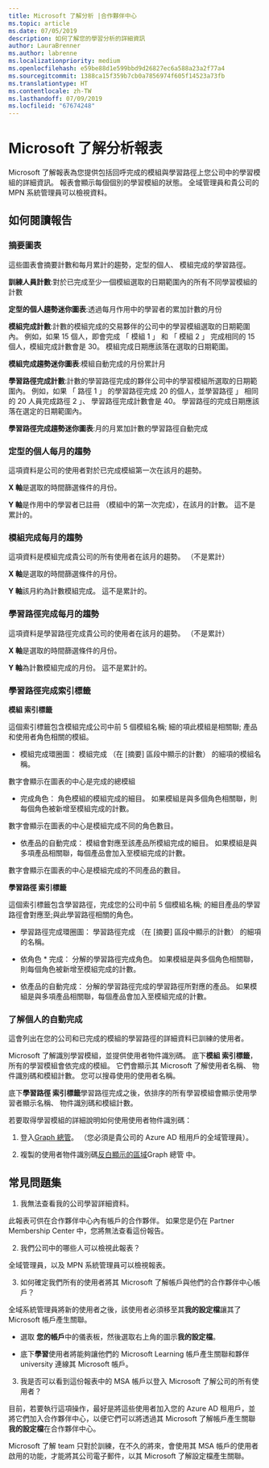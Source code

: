 ```yaml
---
title: Microsoft 了解分析 |合作夥伴中心
ms.topic: article
ms.date: 07/05/2019
description: 如何了解您的學習分析的詳細資訊
author: LauraBrenner
ms.author: labrenne
ms.localizationpriority: medium
ms.openlocfilehash: e59be88d1e599bbd9d26827ec6a588a23a2f77a4
ms.sourcegitcommit: 1388ca15f359b7cb0a7856974f605f14523a73fb
ms.translationtype: HT
ms.contentlocale: zh-TW
ms.lasthandoff: 07/09/2019
ms.locfileid: "67674248"
---
```

# <a name="microsoft-learn-analytics-report"></a>Microsoft 了解分析報表

Microsoft 了解報表為您提供包括回呼完成的模組與學習路徑上您公司中的學習模組的詳細資訊。 報表會顯示每個個別的學習模組的狀態。 全域管理員和貴公司的 MPN 系統管理員可以檢視資料。

## <a name="how-to-read-the-report"></a>如何閱讀報告

### <a name="summary-charts"></a>摘要圖表

這些圖表會摘要計數和每月累計的趨勢，定型的個人、 模組完成的學習路徑。


**訓練人員計數**:對於已完成至少一個模組選取的日期範圍內的所有不同學習模組的計數 

**定型的個人趨勢迷你圖表**:透過每月作用中的學習者的累加計數的月份 

**模組完成計數**:計數的模組完成的交易夥伴的公司中的學習模組選取的日期範圍內。
例如，如果 15 個人，即會完成 「 模組 1 」 和 「 模組 2 」 完成相同的 15 個人，模組完成計數會是 30。 模組完成日期應該落在選取的日期範圍。

**模組完成趨勢迷你圖表**:模組自動完成的月份累計月 

**學習路徑完成計數**:計數的學習路徑完成的夥伴公司中的學習模組所選取的日期範圍內。
例如，如果 「 路徑 1 」 的學習路徑完成 20 的個人，並學習路徑 」 相同的 20 人員完成路徑 2 」、 學習路徑完成計數會是 40。 學習路徑的完成日期應該落在選定的日期範圍內。

**學習路徑完成趨勢迷你圖表**:月的月累加計數的學習路徑自動完成 

### <a name="trained-individuals-monthly-trend"></a>定型的個人每月的趨勢

這項資料是公司的使用者對於已完成模組第一次在該月的趨勢。 

**X 軸**是選取的時間篩選條件的月份。 

**Y 軸**是作用中的學習者已註冊 （模組中的第一次完成），在該月的計數。 這不是累計的。

### <a name="module-completions-monthly-trend"></a>模組完成每月的趨勢

這項資料是模組完成貴公司的所有使用者在該月的趨勢。 （不是累計） 

**X 軸**是選取的時間篩選條件的月份。 

**Y 軸**該月約為計數模組完成。 這不是累計的。

### <a name="learning-path-completions-monthly-trend"></a>學習路徑完成每月的趨勢

這項資料是學習路徑完成貴公司的使用者在該月的趨勢。 （不是累計） 

**X 軸**是選取的時間篩選條件的月份。 

**Y 軸**為計數模組完成的月份。 這不是累計的。

### <a name="learning-path-completion-tabs"></a>學習路徑完成索引標籤 

**模組 索引標籤**

這個索引標籤包含模組完成公司中前 5 個模組名稱; 細的項此模組是相關聯; 產品和使用者角色相關的模組。  

- 模組完成環圈圖： 模組完成 （在 [摘要] 區段中顯示的計數） 的細項的模組名稱。

數字會顯示在圖表的中心是完成的總模組

- 完成角色： 角色模組的模組完成的細目。 如果模組是與多個角色相關聯，則每個角色被新增至模組完成的計數。

數字會顯示在圖表的中心是模組完成不同的角色數目。 

- 依產品的自動完成： 模組會對應至該產品所模組完成的細目。 如果模組是與多項產品相關聯，每個產品會加入至模組完成的計數。    

數字會顯示在圖表的中心是模組完成的不同產品的數目。  

**學習路徑 索引標籤**   

這個索引標籤包含學習路徑，完成您的公司中前 5 個模組名稱; 的細目產品的學習路徑會對應至;與此學習路徑相關的角色。  

- 學習路徑完成環圈圖： 學習路徑完成 （在 [摘要] 區段中顯示的計數） 的細項的名稱。

- 依角色 * 完成： 分解的學習路徑完成角色。 如果模組是與多個角色相關聯，則每個角色被新增至模組完成的計數。

- 依產品的自動完成： 分解的學習路徑完成的學習路徑所對應的產品。 如果模組是與多項產品相關聯，每個產品會加入至模組完成的計數。

### <a name="completions-by-learning-individuals"></a>了解個人的自動完成

這會列出在您的公司和已完成的模組的學習路徑的詳細資料已訓練的使用者。

Microsoft 了解識別學習模組，並提供使用者物件識別碼。 底下**模組 索引標籤**，所有的學習模組會依完成的模組。 它們會顯示其 Microsoft 了解使用者名稱、 物件識別碼和模組計數。 您可以搜尋使用的使用者名稱。 

底下**學習路徑 索引標籤**學習路徑完成之後，依排序的所有學習模組會顯示使用學習者顯示名稱、 物件識別碼和模組計數。

若要取得學習模組的詳細說明如何使用使用者物件識別碼： 

1. 登入[Graph 總管](https://developer.microsoft.com/graph/graph-explorer )。 （您必須是貴公司的 Azure AD 租用戶的全域管理員）。

2. 複製的使用者物件識別碼[反白顯示的區域](https://graph.microsoft.com/v1.0/users/a9633ad7-c8dc-4587-b119-0bc286b0711f)Graph 總管 中。 

## <a name="faq"></a>常見問題集

1. 我無法查看我的公司學習詳細資料。

此報表可供在合作夥伴中心內有帳戶的合作夥伴。 如果您是仍在 Partner Membership Center 中，您將無法查看這份報告。

2.  我們公司中的哪些人可以檢視此報表？ 

全域管理員，以及 MPN 系統管理員可以檢視報表。

3. 如何確定我們所有的使用者將其 Microsoft 了解帳戶與他們的合作夥伴中心帳戶？

全域系統管理員將新的使用者之後，該使用者必須移至其**我的設定檔**讓其了 Microsoft 帳戶產生關聯。

- 選取 **您的帳戶**中的儀表板，然後選取右上角的圖示**我的設定檔**。 

-  底下**學習**使用者將能夠讓他們的 Microsoft Learning 帳戶產生關聯和夥伴 university 連線其 Microsoft 帳戶。

3. 我是否可以看到這份報表中的 MSA 帳戶以登入 Microsoft 了解公司的所有使用者？

目前，若要執行這項操作，最好是將這些使用者加入您的 Azure AD 租用戶，並將它們加入合作夥伴中心，以便它們可以將透過其 Microsoft 了解帳戶產生關聯**我的設定檔**在合作夥伴中心。 

Microsoft 了解 team 只對於訓練，在不久的將來，會使用其 MSA 帳戶的使用者啟用的功能，才能將其公司電子郵件，以其 Microsoft 了解設定檔產生關聯。 

